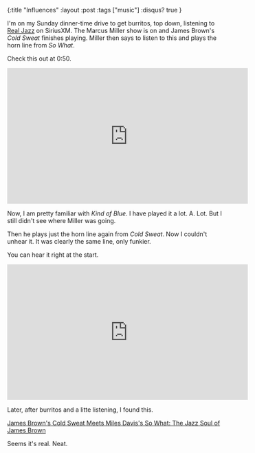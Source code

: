 {:title "Influences"
 :layout :post
 :tags ["music"]
 :disqus? true
}

I'm on my Sunday dinner-time drive to get burritos, top down, listening to [Real Jazz](https://www.siriusxm.com/channels/real-jazz) on SiriusXM.
The Marcus Miller show is on and James Brown's _Cold Sweat_ finishes playing.
Miller then says to listen to this and plays the horn line from _So What_.

Check this out at 0:50.

<iframe width="560" height="315" src="https://www.youtube.com/embed/ylXk1LBvIqU" frameborder="0" allow="picture-in-picture" allowfullscreen></iframe>

Now, I am pretty familiar with _Kind of Blue_. I have played it a lot. A. Lot. But I still didn't see where Miller was going.

Then he plays just the horn line again from _Cold Sweat_. Now I couldn't unhear it. It was clearly the same line, only funkier.

You can hear it right at the start.

<iframe width="560" height="315" src="https://www.youtube.com/embed/B615TiDdjUc" frameborder="0" allow="picture-in-picture" allowfullscreen></iframe>

Later, after burritos and a litte listening, I found this.

[James Brown's Cold Sweat Meets Miles Davis's So What: The Jazz Soul of James Brown](https://thedreamvariation.blogspot.com/2013/05/james-browns-cold-sweat-meets-miles.html)

Seems it's real. Neat.
